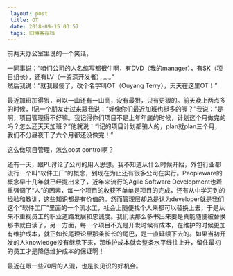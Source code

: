 ```yaml
---
 layout: post
 title: OT
 date: 2018-09-15 03:57
 tags: 旧博客存档
---
```

前两天办公室里说的一个笑话，

一同事说：“咱们公司的人名缩写都很牛啊，有DVD（我的manager），有SK（项目组长），还有LV（一资深开发者），。。。”  
然后我说：“就我最傻了，改个名字叫OT（Ouyang Terry），天天在这里OT！”

最近加班加得狠，可以一山还有一山高，没有最狠，只有更狠的。前天晚上两点多的时候，I记一个朋友走过来跟我说：“好像你们最近加班也挺多的喔？”我说：“是啊，项目管理得不好嘛。我记得你们项目不是上年年底的时候，计划这个月做完的吗？怎么还天天加班？”他就说：“I记的项目计划都骗人的，plan就plan三个月，我们不分昼夜干了六个月都还没做完！”

这么做项目管理，怎么cost control啊？

还有一天，跟PL讨论了公司的用人思想。我不知道从什么时候开始，外包行业都流行一个叫“软件工厂”的概念，到现在为止还有很多公司在实行。Peopleware的概念早十几年就已经提出来了，近年来流行的Agile
Software
Development也着重强调了“人”的因素，每一个项目的收获不单单是项目的完成，还有从中学习到的经验和教训，这些知识都是有价值的。然而管理层却总是认为developer就是我们这个“软件工厂”里面的一个流水工，社会上随便找个人来都可以替换上去，于是从来不重视员工的职业道路发展和忠诚度。我们读那么多书出来要是真能随便被替换那书就白读了，另一方面，每一个项目不光是开发时候有成本，在维护的时候更加有维护成本，就正如长尾理论里那条长长的尾巴，是一直延续下去的。如果当初开发的人knowledge没有继承下来，那维护成本就会整条水平线往上升，留住最初的员工才是降低维护成本的保证啊！

最近在跟一些70后的人混，也是长见识的好机会。

